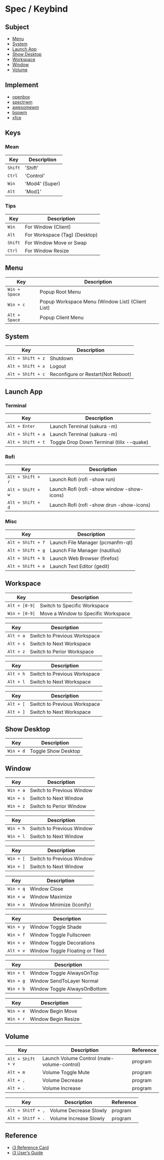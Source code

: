
# Spec / Keybind

## Subject

* [Menu](#menu)
* [System](#system)
* [Launch App](#launch-app)
* [Show Desktop](#show-desktop)
* [Workspace](#workspace)
* [Window](#window)
* [Volume](#volume)


## Implement

* [openbox](../../prototype/de-box/play-openbox/spec-keybind.md)
* [spectrwm](../../prototype/de-tiling/play-spectrwm/spec-keybind.md)
* [awesomewm](../../concept/awesome-wm/demo-start/demo-config-awesome-github-master/spec-keybind.md)
* [bspwm](../../prototype/de-tiling/play-bspwm/spec-keybind.md)
* [xfce](../../prototype/de-basic/play-xfce/spec-keybind.md)

## Keys

### Mean

| Key | Description |
| --- | --- |
| `Shift` | 'Shift' |
| `Ctrl` | 'Control' |
| `Win` | 'Mod4' (Super) |
| `Alt` | 'Mod1' |

### Tips

| Key | Description |
| --- | --- |
| `Win` | For Window (Client) |
| `Alt` | For Workspace (Tag) (Desktop) |
| `Shift` | For Window Move or Swap |
| `Ctrl` | For Window Resize |


## Menu

| Key | Description |
| --- | --- |
| `Win + Space` | Popup Root Menu |
| `Win + c` | Popup Workspace Menu (Window List) (Client List) |
| `Alt + Space` | Popup Client Menu |


## System

| Key | Description |
| --- | --- |
| `Alt + Shift + z` | Shutdown |
| `Alt + Shift + x` | Logout |
| `Alt + Shift + c` | Reconfigure or Restart(Not Reboot) |


## Launch App

### Terminal

| Key | Description |
| --- | --- |
| `Alt + Enter` | Launch Terminal (sakura -m) |
| `Alt + Shift + a` | Launch Terminal (sakura -m) |
| `Alt + Shift + t` | Toggle Drop Down Terminal (tilix --quake) |

### Rofi

| Key | Description |
| --- | --- |
| `Alt + Shift + r` | Launch Rofi (rofi -show run) |
| `Alt + Shift + w` | Launch Rofi (rofi -show window -show-icons) |
| `Alt + Shift + d` | Launch Rofi (rofi -show drun -show-icons) |

### Misc

| Key | Description |
| --- | --- |
| `Alt + Shift + f` | Launch File Manager (pcmanfm-qt) |
| `Alt + Shift + g` | Launch File Manager (nautilus) |
| `Alt + Shift + b` | Launch Web Browser (firefox) |
| `Alt + Shift + e` | Launch Text Editor (gedit) |


## Workspace

| Key | Description |
| --- | --- |
| `Alt + [0-9]` | Switch to Specific Workspace |
| `Win + [0-9]` | Move a Window to Specific Workspace |

| Key | Description |
| --- | --- |
| `Alt + a` | Switch to Previous Workspace |
| `Alt + s` | Switch to Next Workspace |
| `Alt + z` | Switch to Perior Workspace |

| Key | Description |
| --- | --- |
| `Alt + h` | Switch to Previous Workspace |
| `Alt + l` | Switch to Next Workspace |

| Key | Description |
| --- | --- |
| `Alt + [` | Switch to Previous Workspace |
| `Alt + ]` | Switch to Next Workspace |


## Show Desktop

| Key | Description |
| --- | --- |
| `Win + d` | Toggle Show Desktop |


## Window

| Key | Description |
| --- | --- |
| `Win + a` | Switch to Previous Window |
| `Win + s` | Switch to Next Window |
| `Win + z` | Switch to Perior Window |

| Key | Description |
| --- | --- |
| `Win + h` | Switch to Previous Window |
| `Win + l` | Switch to Next Window |

| Key | Description |
| --- | --- |
| `Win + [` | Switch to Previous Window |
| `Win + ]` | Switch to Next Window |

| Key | Description |
| --- | --- |
| `Win + q` | Window Close |
| `Win + w` | Window Maximize |
| `Win + x` | Window Minimize (Iconify) |


| Key | Description |
| --- | --- |
| `Win + y` | Window Toggle Shade |
| `Win + f` | Window Toggle Fullscreen |
| `Win + v` | Window Toggle Decorations |
| `Alt + v` | Window Toggle Floating or Tiled |



| Key | Description |
| --- | --- |
| `Win + t` | Window Toggle AlwaysOnTop |
| `Win + g` | Window SendToLayer Normal |
| `Win + b` | Window Toggle AlwaysOnBottom |


| Key | Description |
| --- | --- |
| `Win + e` | Window Begin Move |
| `Win + r` | Window Begin Resize |


## Volume

| Key | Description | Reference |
| --- | --- | --- |
| `Alt + Shift + v` | Launch Volume Control (mate-volume-control) | program |
| `Alt + m` | Volume Toggle Mute | program |
| `Alt + ,` | Volume Decrease | program |
| `Alt + .` | Volume Increase | program |

| Key | Description | Reference |
| --- | --- | --- |
| `Alt + Shitf + ,` | Volume Decrease Slowly | program |
| `Alt + Shitf + .` | Volume Increase Slowly | program |




## Reference

* [i3 Reference Card](https://i3wm.org/docs/refcard.html)
* [i3 User’s Guide](https://i3wm.org/docs/userguide.html)
